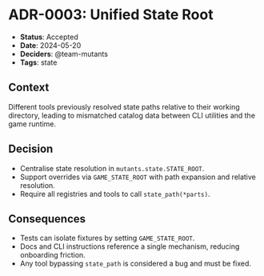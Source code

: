 # ADR-0003: Unified State Root

- **Status**: Accepted
- **Date**: 2024-05-20
- **Deciders**: @team-mutants
- **Tags**: state

## Context

Different tools previously resolved state paths relative to their working directory,
leading to mismatched catalog data between CLI utilities and the game runtime.

## Decision

- Centralise state resolution in `mutants.state.STATE_ROOT`.
- Support overrides via `GAME_STATE_ROOT` with path expansion and relative resolution.
- Require all registries and tools to call `state_path(*parts)`.

## Consequences

- Tests can isolate fixtures by setting `GAME_STATE_ROOT`.
- Docs and CLI instructions reference a single mechanism, reducing onboarding friction.
- Any tool bypassing `state_path` is considered a bug and must be fixed.
